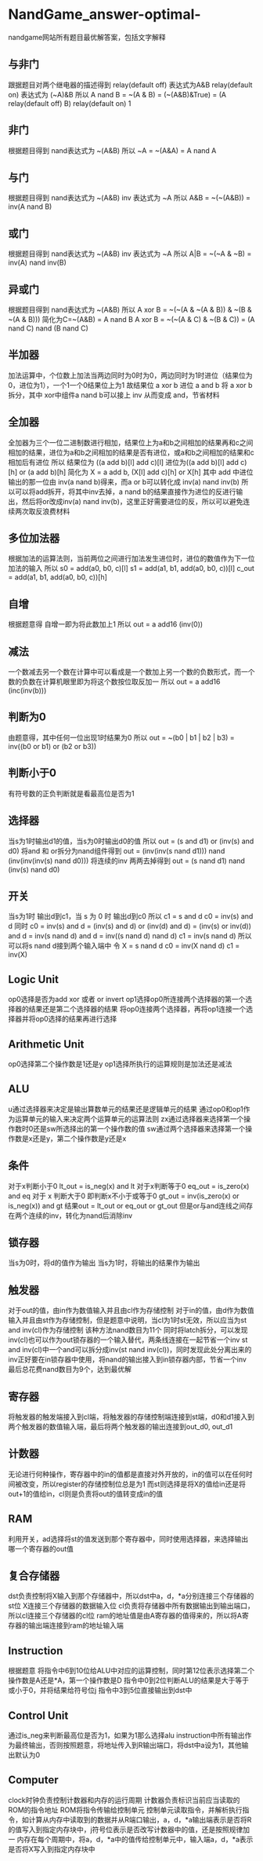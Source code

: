 # NandGame_answer-optimal-
nandgame网站所有题目最优解答案，包括文字解释
## 与非门
跟据题目对两个继电器的描述得到 
relay(default off) 表达式为A&B
relay(default on) 表达式为 (~A)&B
所以 A nand B = ~(A & B) = (~(A&B)&True) = (A relay(default off) B) relay(default on) 1
## 非门
根据题目得到
nand表达式为 ~(A&B)
所以 ~A = ~(A&A) = A nand A
## 与门
根据题目得到
nand表达式为 ~(A&B)
inv 表达式为 ~A
所以 A&B = ~(~(A&B)) = inv(A nand B)
## 或门
根据题目得到
nand表达式为 ~(A&B)
inv 表达式为 ~A
所以 A|B = ~(~A & ~B) = inv(A) nand inv(B)
## 异或门
根据题目得到
nand表达式为 ~(A&B)
所以 A xor B = ~(~(A & ~(A & B)) & ~(B & ~(A & B)))
简化为C=~(A&B) = A nand B
A xor B = ~(~(A & C) & ~(B & C)) = (A nand C) nand (B nand C)
## 半加器
加法运算中，个位数上加法当两边同时为0时为0，两边同时为1时进位（结果位为0，进位为1），一个1一个0结果位上为1
故结果位 a xor b
进位 a and b
将 a xor b 拆分，其中 xor中组件a nand b可以接上 inv 从而变成 and，节省材料
## 全加器
全加器为三个一位二进制数进行相加，结果位上为a和b之间相加的结果再和c之间相加的结果，进位为a和b之间相加的结果是否有进位，或a和b之间相加的结果和c相加后有进位
所以
结果位为 ((a add b)[l] add c)[l]
进位为((a add b)[l] add c)[h] or (a add b)[h] 简化为 X = a add b, (X[l] add c)[h] or X[h]
其中 add 中进位输出的那一位由 inv(a nand b)得来，而a or b可以转化成 inv(a) nand inv(b)
所以可以将add拆开，将其中inv去掉，a nand b的结果直接作为进位的反进行输出，然后将or改成inv(a) nand inv(b)，这里正好需要进位的反，所以可以避免连续两次取反浪费材料
## 多位加法器
根据加法的运算法则，当前两位之间进行加法发生进位时，进位的数值作为下一位加法的输入
所以
s0 = add(a0, b0, c)[l]
s1 = add(a1, b1, add(a0, b0, c))[l]
c_out =  add(a1, b1, add(a0, b0, c))[h]
## 自增
根据题意得
自增一即为将此数加上1
所以
out = a add16 (inv(0))
## 减法
一个数减去另一个数在计算中可以看成是一个数加上另一个数的负数形式，而一个数的负数在计算机眼里即为将这个数按位取反加一
所以
out = a add16 (inc(inv(b)))
## 判断为0
由题意得，其中任何一位出现1时结果为0
所以
out = ~(b0 | b1 | b2 | b3) = inv((b0 or b1) or (b2 or b3))
## 判断小于0
有符号数的正负判断就是看最高位是否为1
## 选择器
当s为1时输出d1的值，当s为0时输出d0的值
所以
out = (s and d1) or (inv(s) and d0)
将and 和 or拆分为nand组件得到
out = (inv(inv(s nand d1))) nand (inv(inv(inv(s) nand d0)))
将连续的inv 两两去掉得到
out = (s nand d1) nand (inv(s) nand d0)
## 开关
当s为1时 输出d到c1，当 s 为 0 时 输出d到c0
所以
c1 = s and d
c0 = inv(s) and d
同时
c0 = inv(s) and d = (inv(s) and d) or (inv(d) and d) = (inv(s) or inv(d)) and d = inv(s nand d) and d
     = inv((s nand d) nand d)
c1 = inv(s nand d)
所以可以将s nand d接到两个输入端中
令 X = s nand d
c0 = inv(X nand d)
c1 = inv(X)
## Logic Unit
op0选择是否为add xor 或者 or invert
op1选择op0所连接两个选择器的第一个选择器的结果还是第二个选择器的结果
将op0连接两个选择器，再将op1连接一个选择器并将op0选择的结果再进行选择
## Arithmetic Unit
op0选择第二个操作数是1还是y
op1选择所执行的运算规则是加法还是减法
## ALU
u通过选择器来决定是输出算数单元的结果还是逻辑单元的结果
通过op0和op1作为运算单元的输入来决定两个运算单元的运算法则
zx通过选择器来选择第一个操作数时0还是sw所选择出的第一个操作数的值
sw通过两个选择器来选择第一个操作数是x还是y，第二个操作数是y还是x
## 条件
对于x判断小于0 lt_out = is_neg(x) and lt
对于x判断等于0 eq_out = is_zero(x) and eq
对于 x 判断大于0 即判断x不小于或等于0 gt_out = inv(is_zero(x) or is_neg(x)) and gt
结果out =  lt_out or eq_out or gt_out
但是or与and连线之间存在两个连续的inv，转化为nand后消除inv
## 锁存器
当s为0时，将d的值作为输出
当s为1时，将输出的结果作为输出
## 触发器
对于out的值，由in作为数值输入并且由cl作为存储控制
对于in的值，由d作为数值输入并且由st作为存储控制，但是题意中说明，当cl为1时st无效，所以应当为st and inv(cl)作为存储控制
该种方法nand数目为11个
同时将latch拆分，可以发现inv(cl)也可以作为out锁存器的一个输入替代，两条线连接在一起节省一个inv
st and inv(cl)中一个and可以拆分成inv(st nand inv(cl))，同时发现此处分离出来的inv正好要在in锁存器中使用，将nand的输出接入到in锁存器内部，节省一个inv
最后总花费nand数目为9个，达到最优解
## 寄存器
将触发器的触发端接入到cl端，将触发器的存储控制端连接到st端，d0和d1接入到两个触发器的数值输入端，最后将两个触发器的输出连接到out_d0, out_d1
## 计数器
无论进行何种操作，寄存器中的in的值都是直接对外开放的，in的值可以在任何时间被改变，所以register的存储控制位总是为1
而st则选择是将X的值给in还是将out+1的值给in，cl则是负责将out的值转变成in的值
## RAM
利用开关，ad选择将st的值发送到那个寄存器中，同时使用选择器，来选择输出哪一个寄存器的out值
## 复合存储器
dst负责控制将X输入到那个存储器中，所以dst中a，d，*a分别连接三个存储器的st位
X连接三个存储器的数据输入位
cl负责将存储器中所有数据输出到输出端口，所以cl连接三个存储器的cl位
ram的地址值是由A寄存器的值得来的，所以将A寄存器的输出端连接到ram的地址输入端
## Instruction
根据题意
将指令中6到10位给ALU中对应的运算控制，同时第12位表示选择第二个操作数是A还是*A，第一个操作数是D
指令中0到2位判断ALU的结果是大于等于或小于0，并将结果给符号位j
指令中3到5位直接输出到dst中
## Control Unit
通过is_neg来判断最高位是否为1，如果为1那么选择alu instruction中所有输出作为最终输出，否则按照题意，将地址传入到R输出端口，将dst中a设为1，其他输出默认为0
## Computer
clock时钟负责控制计数器和内存的运行周期
计数器负责标识当前应当读取的ROM的指令地址
ROM将指令传输给控制单元
控制单元读取指令，并解析执行指令，如计算从内存中读取到的数据并从R端口输出，a，d，*a输出端表示是否将R的值写入到指定内存块中，j符号位表示是否改写计数器中的值，还是按照规律加一
内存在每个周期中，将a，d，*a中的值传给控制单元中，输入端a，d，*a表示是否将X写入到指定内存块中